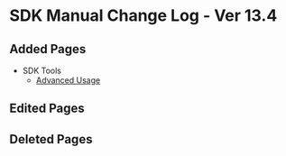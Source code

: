 # SDK Manual Change Log - Ver 13.4

## Added Pages

- SDK Tools
  - [Advanced Usage](https://vrhikky.github.io/VketCloudSDK_Documents/13.0/en/GUITools/AdvancedUsage.html)


## Edited Pages

## Deleted Pages

